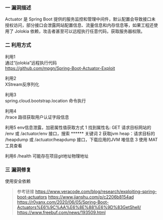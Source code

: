### 一 漏洞描述
Actuator 是 Spring Boot 提供的服务监控和管理中间件，默认配置会导致接口未授权访问，部分接口会泄露网站配置信息、流量信息和内存信息等，如果工程还使用了 Jolokia 依赖，攻击者甚至可以远程执行任意代码，获取服务器权限。

### 二 利用方式
利用1  
通过“/jolokia”远程执行代码  
https://github.com/mpgn/Spring-Boot-Actuator-Exploit

利用2  
XStream反序列化

利用3  
spring.cloud.bootstrap.location 命令执行

利用4  
/trace 路径获取用户认证字段信息

利用5
env信息泄露，加密属性值获取方式
1 找到属性名: GET 请求目标网站的 /env 或 /actuator/env 接口，搜索 ****** 关键词
2 获取jvm heap：请求目标的 /heapdump 或 /actuator/heapdump 接口，下载应用的JVM 堆信息
3 使用 MAT工具查看

利用6
/health 可能存在项目git地址物理地址


### 三 漏洞修复
使用安全依赖

> 参考链接
> https://www.veracode.com/blog/research/exploiting-spring-boot-actuators
> https://www.jianshu.com/p/c2206b8154ad
> https://r0yanx.com/2020/06/05/Spring-Boot-Actuators%E6%9C%AA%E6%8E%88%E6%9D%83GetShell/
> https://www.freebuf.com/news/193509.html
